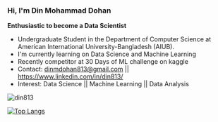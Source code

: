 ### Hi, I'm Din Mohammad Dohan


**Enthusiastic to become a Data Scientist**

- Undergraduate Student in the Department of Computer Science at American International University-Bangladesh (AIUB).
- I'm currently learning on Data Science and Machine Learning
- Recently competitor at 30 Days of ML challenge on kaggle
- Contact: dinmdohan813@gmail.com || https://www.linkedin.com/in/din813/
- Interest: Data Science || Machine Learning || Data Analysis

<p align="Left"> <img src=https://github-readme-stats.vercel.app/api?username=din813&show_icons=true alt=din813 /> </p>


[![Top Langs](https://github-readme-stats.vercel.app/api/top-langs/?username=din813&langs_count=8)](https://github.com/din813/github-readme-stats)
